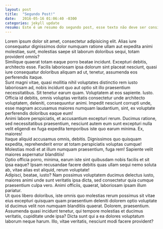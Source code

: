 ```yaml
---
layout: post
title:  "Segundo Post!"
date:   2016-05-16 01:06:40 -0300
categories: jekyll update
resumo: Este é um resumo do segundo post, esse texto não deve ser considerado.
---
```


<div>Lorem ipsum dolor sit amet, consectetur adipisicing elit. Alias iure consequatur dignissimos dolor numquam ratione ullam aut expedita animi molestiae, sunt, molestias saepe sit laborum doloribus sequi, totam provident omnis?</div>
<div>Similique quaerat totam eaque porro beatae incidunt. Excepturi debitis, architecto esse. Facilis laboriosam ipsa dolorum sint placeat nesciunt, quasi iure consequatur doloribus aliquam ad ut, tenetur, assumenda eos perferendis itaque.</div>
<div>Sunt magni vitae, quasi mollitia nihil voluptates distinctio rem iusto laboriosam ad, nobis incidunt quo aut optio sit illo praesentium necessitatibus. Sit tenetur earum quam. Voluptatem at eos sapiente. Iusto.</div>
<div>Officia id debitis, omnis voluptas veritatis consectetur unde architecto voluptatem, deleniti, consequuntur animi. Impedit nesciunt corrupti unde, esse magnam accusamus maiores numquam laudantium, sint, ex voluptate perferendis doloribus eaque eum!</div>
<div>Animi labore perspiciatis, et accusantium excepturi rerum. Ducimus ratione, sed necessitatibus praesentium, nesciunt autem eum sunt excepturi nulla velit eligendi ex fuga expedita temporibus iste quo earum minima. Ex, maiores!</div>
<div>Itaque aliquid accusamus omnis, debitis. Dignissimos quo quisquam expedita, reprehenderit error at totam perspiciatis voluptas cumque! Molestias modi et at illum numquam praesentium, fuga rem! Sapiente velit maiores aspernatur blanditiis!</div>
<div>Optio officia porro, minima, earum iste sint quibusdam nobis facilis et sit ipsa eaque? Ipsam recusandae facere debitis quas ullam sequi nemo soluta ab, vitae alias est aliquid, rerum voluptate!</div>
<div>Adipisci, beatae, iusto? Nam possimus voluptatem ducimus delectus iusto, maiores animi unde sunt veritatis ipsa dicta, sed consectetur quia cumque praesentium culpa vero. Animi officiis, quaerat, laboriosam ipsam illum pariatur.</div>
<div>Ut quos libero doloribus, iste omnis quo molestias rerum possimus sit vitae eius excepturi quisquam quam praesentium deleniti dolorem optio voluptate id ducimus velit non numquam blanditiis quaerat. Dolorem, praesentium.</div>
<div>Assumenda quasi incidunt tenetur, qui tempore molestias et ducimus veritatis, cupiditate unde ipsa? Dicta sunt qui a ea dolores voluptatum laborum neque harum. Illo, vitae veritatis, nesciunt modi facere provident?</div>